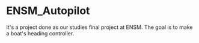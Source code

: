 # ENSM_Autopilot
It's a project done as our studies final project at ENSM. The goal is to make a boat's heading controller.
